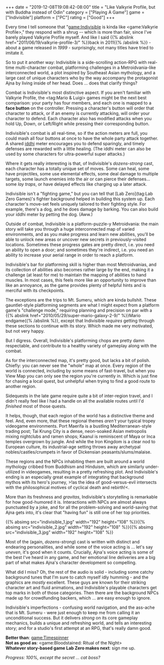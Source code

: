+++
date = "2019-12-08T19:08:42-08:00"
title = "Like Valkyrie Profile, but with Buddha instead of Odin"
category = ["Playing A Game"]
game = ["Indivisible"]
platform = ["PC"]
rating = ["Good"]
+++

Every time I tell someone that "<game:Indivisible> is kinda like <game:Valkyrie Profile>," they respond with a shrug -- which is more than fair, since I've barely played Valkyrie Profile myself.  And like I said {{% abslink href="2011/06/19/valkyrie-profile-3/" %}}back in 2011{{% /abslink %}} - about a game released in <i>1999</i> - surprisingly, not many titles have tried to imitate it.

So to put it another way: Indivisible is a side-scrolling action-RPG with real-time multi-character combat, platforming challenges in a Metroidvania-like interconnected world, a plot inspired by Southeast Asian mythology, and a large cast of unique characters who by the way accompany the protagonist Ajna by living inside of her head.  Does ... does that clarify things?

Combat is Indivisible's most distinctive aspect.  If you aren't familiar with Valkyrie Profile, the <tag:Mario & Luigi> games might be the next best comparison: your party has four members, and each one is mapped to a <b>face button</b> on the controller.  Pressing a character's button will order that character to attack, or if an enemy is currently attacking, will order your character to defend.  Each character also has modified attacks when you hold Up, Down, or Left/Right while pressing their corresponding button.

Indivisible's combat is all real-time, so if the action meters are full, you could mash all four buttons at once to have the whole party attack together.  A shared <a href="https://en.wikipedia.org/wiki/%E1%B9%9Addhi">iddhi</a> meter encourages you to defend sparingly, and timely defenses are rewarded with a little healing.  (The iddhi meter can also be used by some characters for ultra-powerful super attacks.)

Where it gets really interesting is that, of Indivisible's <i>dozens-strong</i> cast, each character has a totally unique set of moves.  Some can heal, some have projectiles, some use elemental effects, some deal damage to multiple targets, some launch enemies into the air or can pierce their defenses... some <i>lay traps</i>, or have delayed effects like charging up a later attack.

Indivisible isn't a "fighting game," but you can tell that [Lab Zero](tag:Lab Zero Games)'s fighter background helped in building this system up.  Each character's move-set feels uniquely tailored to their fighting style.  For example, there's a dog, and he does damage by barking.  You can also build your iddhi meter by petting the dog.  (Aww.)

Outside of combat, Indivisible is a platform-puzzle-y Metroidvania: the main story will take you through a huge interconnected map of varied environments, and as you make progress and learn new abilities, you'll be able to unlock new areas or uncover new secrets in previously-visited locations.  Sometimes these progress gates are pretty direct, i.e. you need an ability to open a door; and sometimes they're indirect, i.e. you need an ability to increase your aerial range in order to reach a platform.

Indivisible's bar for platforming skill is higher than most Metroidvanias, and its collection of abilities also becomes rather large by the end, making it a challenge (at least for me) to maintain the mapping of abilities to hand muscles.  In most cases, this feels more like an opportunity to improve than like an annoyance, as the game provides plenty of helpful hints and is merciful with its checkpoints.

The exceptions are the trips to Mt. Sumeru, which are kinda bullshit.  These gauntlet-style platforming segments are what I might expect from a platform game's "challenge mode," requiring planning and precision on par with a {{% abslink href="2010/05/29/super-mario-galaxy-2-9/" %}}Mario endgame{{% /abslink %}}, except that Indivisible <i>requires</i> getting through these sections to continue with its story.  Which made me very motivated, but not very happy.

But I digress.  Overall, Indivisible's platforming chops are pretty damn respectable, and contribute to a healthy variety of gameplay along with the combat.

As for the interconnected map, it's pretty good, but lacks a bit of polish.  Chiefly: you can never see the "whole" map at once.  Every region of the world is connected, including by some means of fast-travel, but when you View Map you can only see the region you're currently in.  Which is just fine for chasing a local quest, but unhelpful when trying to find a good route to another region.

Sidequests in the late game require quite a bit of inter-region travel, and I didn't really feel like I had a handle on all the available routes until I'd <i>finished</i> most of those quests.

It helps, though, that each region of the world has a distinctive theme and feel.  And, even more, that these regional themes <i>aren't</i> your typical tropey videogame environments.  Port Maerifa is a bustling Mediterranean-style trading post; Tai Krung City is a dense, neon-soaked Asian metropolis mixing nightclubs and ramen shops; Kaanul is reminiscent of Maya or Inca temples overgrown by jungle.  And while the Iron Kingdom is a clear nod to European culture, its industrial-age setting throws away archetypal nobles/castles/crumpets in favor of Dickensian peasants/slums/malaise.

These regions and the NPCs inhabiting them are built around a world mythology cribbed from Buddhism and Hinduism, which are similarly under-utilized in videogames, resulting in a pretty refreshing plot.  And Indivisible's ending is an especially great example of integrating that background mythos with its hero's journey, >!as the idea of good-versus-evil intersects with the philosophical motives of cyclical death and rebirth!<.

More than its freshness and <i>gravitas</i>, Indivisible's storytelling is remarkable for how good-humored it is.  Interactions with NPCs are almost always punctuated by a joke, and for all the problem-solving and world-saving that Ajna gets into, it's clear that "having fun" is still one of her top priorities.

<p style="text-align: left;">{{% absimg src="indivisible_1.jpg" width="192" height="108" %}}{{% absimg src="indivisible_2.jpg" width="192" height="108" %}}{{% absimg src="indivisible_3.jpg" width="192" height="108" %}}</p>

Most of the (again, <i>dozens-strong</i>) cast is written with distinct and endearing personalities, and while some of the voice acting is ... let's say <i>uneven</i>, it's good when it counts.  Crucially, Ajna's voice acting is some of the best I've heard in any game, and her emotional line deliveries are a big part of what makes Ajna's character development so compelling.

What did I miss?  Oh, the rest of the audio is solid - including some catchy background tunes that I'm sure to catch myself idly humming - and the graphics are <i>mostly</i> excellent.  These guys are known for their striking character art and fluid animations, and Indivisible's playable characters get top marks in both of those categories.  Then there are the background NPCs made up for crowdfunding backers, which ... are easy enough to ignore.

Indivisible's imperfections - confusing world navigation, and the ass-ache that is Mt. Sumeru - were just enough to keep me from calling it an unconditional success.  But it delivers <i>strong</i> on its core gameplay mechanics, builds a unique and refreshing world, and tells an interesting story; and for a studio's first attempt at an RPG, that's really damn good.

<b>Better than</b>: <game:Timespinner>  
<b>Not as good as</b>: <game:Bloodstained: Ritual of the Night>  
<b>Whatever story-based game Lab Zero makes next</b>: sign me up.

<i>Progress: 100%, except the secret ... cat boss?</i>
